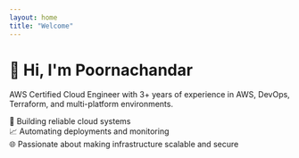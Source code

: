 ```yaml
---
layout: home
title: "Welcome"
---
```


# 👋 Hi, I'm Poornachandar

AWS Certified Cloud Engineer with 3+ years of experience in AWS, DevOps, Terraform, and multi-platform environments.

🔧 Building reliable cloud systems  
📈 Automating deployments and monitoring  
🌐 Passionate about making infrastructure scalable and secure
